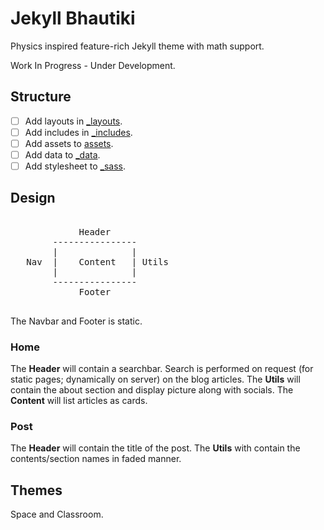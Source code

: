 # Jekyll Bhautiki

Physics inspired feature-rich Jekyll theme with math support.

Work In Progress - Under Development.

## Structure

- [ ] Add layouts in [_layouts](/_layouts/).
- [ ] Add includes in [_includes](/_includes/).
- [ ] Add assets to [assets](/assets/).
- [ ] Add data to [_data](/_data/).
- [ ] Add stylesheet to [_sass](/_sass/).

## Design

<pre>

             Header
        ----------------
        |              |
   Nav  |    Content   | Utils 
        |              |
        ----------------
             Footer

</pre>

The Navbar and Footer is static.

### Home

The **Header** will contain a searchbar. Search is performed on request (for static pages; dynamically on server) on the blog articles. The **Utils** will contain the about section and display picture along with socials. The **Content** will list articles as cards.

### Post

The **Header** will contain the title of the post. The **Utils** with contain the contents/section names in faded manner.

## Themes

Space and Classroom.
